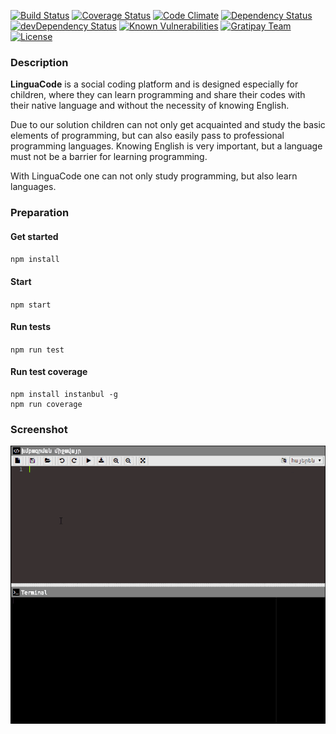 [![Build Status](https://travis-ci.org/LinguaCode/linguacode-api.svg?branch=master)](https://travis-ci.org/LinguaCode/linguacode-api)
[![Coverage Status](https://coveralls.io/repos/github/LinguaCode/linguacode-api/badge.svg?branch=master&v=5)](https://coveralls.io/github/LinguaCode/linguacode-api?branch=master)
[![Code Climate](https://codeclimate.com/github/LinguaCode/linguacode-api/badges/gpa.svg?v=1)](https://codeclimate.com/github/LinguaCode/linguacode-api)
[![Dependency Status](https://david-dm.org/LinguaCode/linguacode-api.svg)](https://david-dm.org/LinguaCode/linguacode-api)
[![devDependency Status](https://david-dm.org/LinguaCode/linguacode-api/dev-status.svg)](https://david-dm.org/LinguaCode/linguacode-api#info=devDependencies)
[![Known Vulnerabilities](https://snyk.io/test/github/LinguaCode/linguacode-api/3712b14a8a61690b8d3383227576d348df699ddf/badge.svg)](https://snyk.io/test/github/LinguaCode/linguacode-api/3712b14a8a61690b8d3383227576d348df699ddf)
[![Gratipay Team](https://img.shields.io/gratipay/team/LinguaCode.svg?maxAge=2592000&v=3)](https://gratipay.com/LinguaCode/)
[![License](http://img.shields.io/:license-gpl3-blue.svg?style=flat-square)](http://www.gnu.org/licenses/gpl-3.0.html)

### Description
**LinguaCode** is a social coding platform and is designed especially for children, where they can learn programming and share their codes with their native language and without the necessity of knowing English.

Due to our solution children can not only get acquainted and study the basic elements of programming, but can also easily pass to professional programming languages. Knowing English is very important, but a language must not be a barrier for learning programming. 

With LinguaCode one can not only study programming, but also learn languages.

### Preparation
#### Get started
`npm install`

#### Start
`npm start`

#### Run tests
`npm run test`

#### Run test coverage
```
npm install instanbul -g
npm run coverage
```

### Screenshot

![0.0.1](/screenshots/demonstration_0.0.1.gif)
